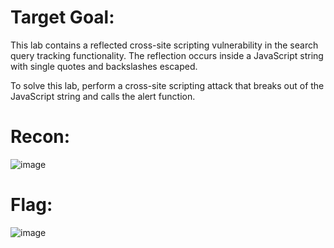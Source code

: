 # Target Goal: 

This lab contains a reflected cross-site scripting vulnerability in the search query tracking functionality. The reflection occurs inside a JavaScript string with single quotes and backslashes escaped.

To solve this lab, perform a cross-site scripting attack that breaks out of the JavaScript string and calls the alert function.

# Recon: 

![image](https://github.com/vanniichan/Portswigger/assets/112863484/5679374d-0678-423b-bb85-7eff129ff157)

# Flag: 

![image](https://github.com/vanniichan/Portswigger/assets/112863484/faa92156-ddd8-424e-bda6-dbc04dd5bfda)
